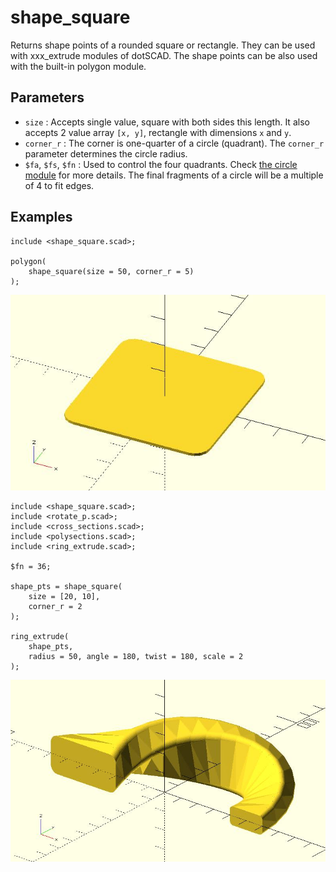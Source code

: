 # shape_square

Returns shape points of a rounded square or rectangle. They can be used with xxx_extrude modules of dotSCAD. The shape points can be also used with the built-in polygon module. 

## Parameters

- `size` : Accepts single value, square with both sides this length. It also accepts 2 value array `[x, y]`, rectangle with dimensions `x` and `y`.
- `corner_r` : The corner is one-quarter of a circle (quadrant). The `corner_r` parameter determines the circle radius.
- `$fa`, `$fs`, `$fn` : Used to control the four quadrants. Check [the circle module](https://en.wikibooks.org/wiki/OpenSCAD_User_Manual/Using_the_2D_Subsystem#circle) for more details. The final fragments of a circle will be a multiple of 4 to fit edges.

## Examples

	include <shape_square.scad>;

	polygon(
		shape_square(size = 50, corner_r = 5)
	);

![shape_square](images/lib-shape_square-1.JPG)

	include <shape_square.scad>;
	include <rotate_p.scad>;
	include <cross_sections.scad>;
	include <polysections.scad>;
	include <ring_extrude.scad>;

	$fn = 36;

	shape_pts = shape_square(
		size = [20, 10],
		corner_r = 2
	);

	ring_extrude(
		shape_pts, 
		radius = 50, angle = 180, twist = 180, scale = 2
	);

![shape_square](images/lib-shape_square-2.JPG)
